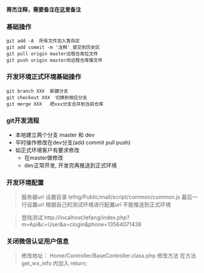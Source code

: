 **蒋杰注释，需要备注在这里备注**

### 基础操作
```
git add -A  所有文件加入暂存区
git add commit -m '注释' 提交到历史区
git pull origin master远程仓库拉文件
git push origin master向远程仓库推文件
```

### 开发环境正式环境基础操作
```
git branch XXX  新建分支
git checkout XXX  切换到相应分支
git merge XXX   把xxx分支合并到当前仓库
```

### git开发流程
* 本地建立两个分支 master 和 dev
* 平时操作修改在dev分支(add commit pull push)
* 如正式环境客户有要求修改
    * 在master做修改
    * dev正常开发, 开发完再推送到正式环境


### 开发环境配置
> 服务器url 设置目录 lefng/Public/mall/script/common/common.js
最后一行设置url 根据自己的测试环境进行配置url 不能推送到正式环境

> 登陆测试
http://localhost/lefang/index.php?m=Api&c=User&a=clogin&phone=13564071438

### 关闭微信认证用户信息
>修改地址： Home/Controller/BaseController.class.php 
>修改方法 在方法 get_wx_info 内加入 return;

